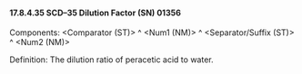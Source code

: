 #### 17.8.4.35 SCD–35 Dilution Factor (SN) 01356

Components: &lt;Comparator (ST)> ^ &lt;Num1 (NM)> ^ &lt;Separator/Suffix (ST)> ^ &lt;Num2 (NM)>

Definition: The dilution ratio of peracetic acid to water.
